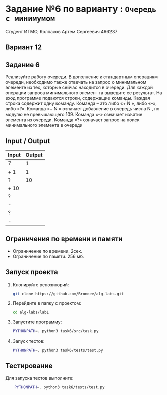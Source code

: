 # Задание №6 по варианту : `Очередь с минимумом`

Студент ИТМО, Колпаков Артем Сергеевич 466237

## Вариант 12

## Задание 6

Реализуйте работу очереди. В дополнение к стандартным операциям очереди,
необходимо также отвечать на запрос о минимальном элементе из тех, которые
сейчас находится в очереди. Для каждой операции запроса минимального элемен-
та выведите ее результат.
На вход программе подаются строки, содержащие команды. Каждая строка
содержит одну команду. Команда – это либо «+ N », либо «–», либо «?». Команда
«+ N » означает добавление в очередь числа N , по модулю не превышающего 109.
Команда «–» означает изъятие элемента из очереди. Команда «?» означает запрос
на поиск минимального элемента в очереди

## Input / Output

| Input | Output |
| ----- | ------ |
| 7     | 1      |
| + 1   | 1      |
| ?     | 10     |
| + 10  |
| ?     |
| -     |
| ?     |
| -     |

## Ограничения по времени и памяти

- Ограничение по времени. 2сек.
- Ограничение по памяти. 256 мб.

## Запуск проекта

1. Клонируйте репозиторий:
   ```bash
   git clone https://github.com/Brondee/alg-labs.git
   ```
2. Перейдите в папку с проектом:
   ```bash
   cd alg-labs/lab1
   ```
3. Запустите программу:

   ```bash
   PYTHONPATH=. python3 task6/src/task.py
   ```

4. Запуск тестов:

   ```bash
   PYTHONPATH=. python3 task6/tests/test.py

   ```

## Тестирование

Для запуска тестов выполните:

```bash
    PYTHONPATH=. python3 task6/tests/test.py
```
